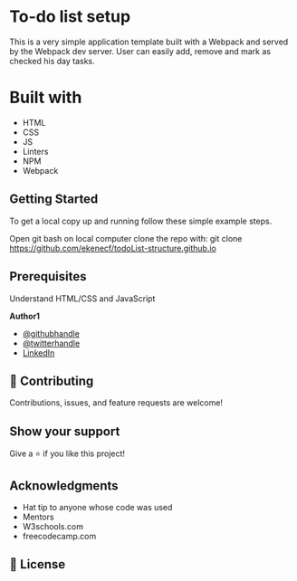 # To-do list setup
This is a very simple application template built with a Webpack and served by the Webpack dev server. User can easily add, remove and mark as checked his day tasks.

# Built with
- HTML
- CSS
- JS
- Linters
- NPM
- Webpack

## Getting Started
To get a local copy up and running follow these simple example steps.

Open git bash on local computer
clone the repo with:
git clone  <https://github.com/ekenecf/todoList-structure.github.io>

## Prerequisites
Understand HTML/CSS and JavaScript 

 **Author1**

- [@githubhandle](https://github.com/ekenecf)
- [@twitterhandle](https://twitter.com/ekene070)
- [LinkedIn](https://linkedin.com/in/EkeneNwachukwu)

## 🤝 Contributing

Contributions, issues, and feature requests are welcome!

## Show your support

Give a ⭐️ if you like this project!

## Acknowledgments

- Hat tip to anyone whose code was used
- Mentors
- W3schools.com
- freecodecamp.com

## 📝 License